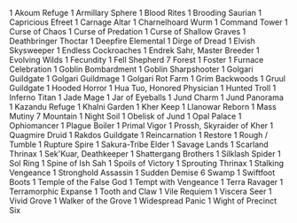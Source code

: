 1 Akoum Refuge
1 Armillary Sphere
1 Blood Rites
1 Brooding Saurian
1 Capricious Efreet
1 Carnage Altar
1 Charnelhoard Wurm
1 Command Tower
1 Curse of Chaos
1 Curse of Predation
1 Curse of Shallow Graves
1 Deathbringer Thoctar
1 Deepfire Elemental
1 Dirge of Dread
1 Elvish Skysweeper
1 Endless Cockroaches
1 Endrek Sahr, Master Breeder
1 Evolving Wilds
1 Fecundity
1 Fell Shepherd
7 Forest
1 Foster
1 Furnace Celebration
1 Goblin Bombardment
1 Goblin Sharpshooter
1 Golgari Guildgate
1 Golgari Guildmage
1 Golgari Rot Farm
1 Grim Backwoods
1 Gruul Guildgate
1 Hooded Horror
1 Hua Tuo, Honored Physician
1 Hunted Troll
1 Inferno Titan
1 Jade Mage
1 Jar of Eyeballs
1 Jund Charm
1 Jund Panorama
1 Kazandu Refuge
1 Khalni Garden
1 Kher Keep
1 Llanowar Reborn
1 Mass Mutiny
7 Mountain
1 Night Soil
1 Obelisk of Jund
1 Opal Palace
1 Ophiomancer
1 Plague Boiler
1 Primal Vigor
1 Prossh, Skyraider of Kher
1 Quagmire Druid
1 Rakdos Guildgate
1 Reincarnation
1 Restore
1 Rough / Tumble
1 Rupture Spire
1 Sakura-Tribe Elder
1 Savage Lands
1 Scarland Thrinax
1 Sek'Kuar, Deathkeeper
1 Shattergang Brothers
1 Silklash Spider
1 Sol Ring
1 Spine of Ish Sah
1 Spoils of Victory
1 Sprouting Thrinax
1 Stalking Vengeance
1 Stronghold Assassin
1 Sudden Demise
6 Swamp
1 Swiftfoot Boots
1 Temple of the False God
1 Tempt with Vengeance
1 Terra Ravager
1 Terramorphic Expanse
1 Tooth and Claw
1 Vile Requiem
1 Viscera Seer
1 Vivid Grove
1 Walker of the Grove
1 Widespread Panic
1 Wight of Precinct Six